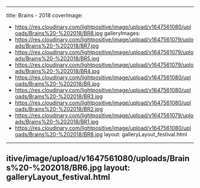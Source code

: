 
---
title: Brains - 2018
coverImage:
  - https://res.cloudinary.com/lightpositive/image/upload/v1647561080/uploads/Brains%20-%202018/BR8.jpg
galleryImages:
   - https://res.cloudinary.com/lightpositive/image/upload/v1647561079/uploads/Brains%20-%202018/BR7.jpg
   - https://res.cloudinary.com/lightpositive/image/upload/v1647561079/uploads/Brains%20-%202018/BR5.jpg
   - https://res.cloudinary.com/lightpositive/image/upload/v1647561079/uploads/Brains%20-%202018/BR4.jpg
   - https://res.cloudinary.com/lightpositive/image/upload/v1647561080/uploads/Brains%20-%202018/BR.jpg
   - https://res.cloudinary.com/lightpositive/image/upload/v1647561080/uploads/Brains%20-%202018/BR3.jpg
   - https://res.cloudinary.com/lightpositive/image/upload/v1647561080/uploads/Brains%20-%202018/BR2.jpg
   - https://res.cloudinary.com/lightpositive/image/upload/v1647561079/uploads/Brains%20-%202018/BR1.jpg
   - https://res.cloudinary.com/lightpositive/image/upload/v1647561080/uploads/Brains%20-%202018/BR8.jpg
layout: galleryLayout_festival.html
---
itive/image/upload/v1647561080/uploads/Brains%20-%202018/BR6.jpg
layout: galleryLayout_festival.html
---
